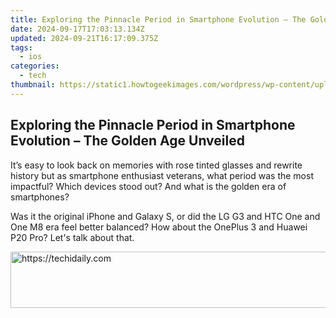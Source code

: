 ```yaml
---
title: Exploring the Pinnacle Period in Smartphone Evolution – The Golden Age Unveiled
date: 2024-09-17T17:03:13.134Z
updated: 2024-09-21T16:17:09.375Z
tags:
  - ios
categories:
  - tech
thumbnail: https://static1.howtogeekimages.com/wordpress/wp-content/uploads/2024/08/the-golden-era-of-smarphones-video-thumbnail.jpg
---
```


## Exploring the Pinnacle Period in Smartphone Evolution – The Golden Age Unveiled

It’s easy to look back on memories with rose tinted glasses and rewrite history but as smartphone enthusiast veterans, what period was the most impactful? Which devices stood out? And what is the golden era of smartphones?  
  
 Was it the original iPhone and Galaxy S, or did the LG G3 and HTC One and One M8 era feel better balanced? How about the OnePlus 3 and Huawei P20 Pro? Let's talk about that.

<ins class="adsbygoogle"
     style="display:block"
     data-ad-format="autorelaxed"
     data-ad-client="ca-pub-7571918770474297"
     data-ad-slot="1223367746"></ins>

<ins class="adsbygoogle"
     style="display:block"
     data-ad-client="ca-pub-7571918770474297"
     data-ad-slot="8358498916"
     data-ad-format="auto"
     data-full-width-responsive="true"></ins>



<!-- affiliate ads begin -->
<a href="https://imp.i357552.net/c/5597632/1001453/11832" target="_top" id="1001453">
  <img src="//a.impactradius-go.com/display-ad/11832-1001453" border="0" alt="https://techidaily.com" width="728" height="90"/>
</a>
<img height="0" width="0" src="https://imp.i357552.net/i/5597632/1001453/11832" style="position:absolute;visibility:hidden;" border="0" />
<!-- affiliate ads end -->

